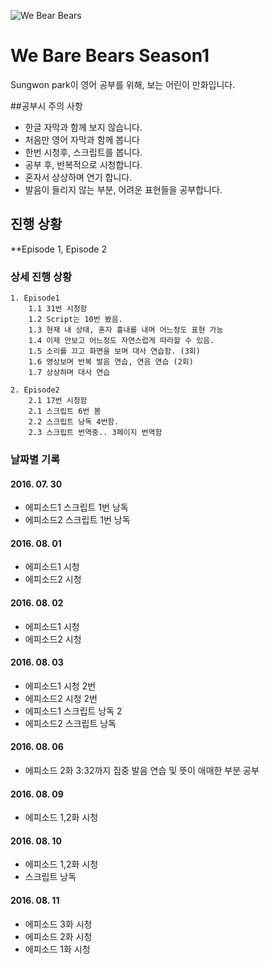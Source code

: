 ![We Bear Bears](http://i.newsarama.com/images/i/000/152/747/i02/Bears_Logo.jpg?1439493495)
# We Bare Bears Season1
Sungwon park이 영어 공부를 위해, 보는 어린이 만화입니다.

##공부시 주의 사항

- 한글 자막과 함께 보지 않습니다.
- 처음만 영어 자막과 함께 봅니다
- 한번 시청후, 스크립트를 봅니다.
- 공부 후, 반복적으로 시청합니다.
- 혼자서 상상하며 연기 합니다.
- 발음이 들리지 않는 부분, 어려운 표현들을 공부합니다.

## 진행 상황
**Episode 1, Episode 2

### 상세 진행 상황
    1. Episode1 
        1.1 31번 시청함
        1.2 Script는 10번 봤음.
        1.3 현재 내 상태, 혼자 흉내를 내며 어느정도 표현 가능
        1.4 이제 안보고 어느정도 자연스럽게 따라할 수 있음.
        1.5 소리를 끄고 화면을 보며 대사 연습함. (3회)
        1.6 영상보며 반복 발음 연습, 연음 연습 (2회)
        1.7 상상하며 대사 연습

    2. Episode2 
        2.1 17번 시청함
        2.1 스크립트 6번 봄
        2.2 스크립트 낭독 4번함.
        2.3 스크립트 번역중.. 3페이지 번역함

### 날짜별 기록

####  2016. 07. 30
  * 에피소드1 스크립트 1번 낭독
  * 에피소드2 스크립트 1번 낭독

####  2016. 08. 01
  * 에피소드1 시청
  * 에피소드2 시청

####  2016. 08. 02
  * 에피소드1 시청
  * 에피소드2 시청

####  2016. 08. 03
  * 에피소드1 시청 2번
  * 에피소드2 시청 2번
  * 에피소드1 스크립트 낭독 2
  * 에피소드2 스크립트 낭독

#### 2016. 08. 06
  * 에피소드 2화 3:32까지 집중 발음 연습 및 뜻이 애매한 부분 공부

#### 2016. 08. 09
  * 에피소드 1,2화 시청

#### 2016. 08. 10
  * 에피소드 1,2화 시청
  * 스크립트 낭독 

#### 2016. 08. 11
  * 에피소드 3화 시청
  * 에피소드 2화 시청
  * 에피소드 1화 시청

